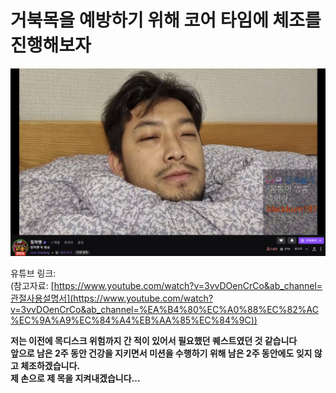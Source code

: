 # 거북목을 예방하기 위해 코어 타임에 체조를 진행해보자

![jset 설치](https://raw.githubusercontent.com/glaxyt/imageFolder/main/침착.png)


유튜브 링크:  
(참고자료: [https://www.youtube.com/watch?v=3vvDOenCrCo&ab_channel=관절사용설명서](https://www.youtube.com/watch?v=3vvDOenCrCo&ab_channel=%EA%B4%80%EC%A0%88%EC%82%AC%EC%9A%A9%EC%84%A4%EB%AA%85%EC%84%9C))

**저는 이전에 목디스크 위험까지 간 적이 있어서 필요했던 퀘스트였던 것 같습니다**  
**앞으로 남은 2주 동안 건강을 지키면서 미션을 수행하기 위해 남은 2주 동안에도 잊지 않고 체조하겠습니다.**  
**제 손으로 제 목을 지켜내겠습니다...**  